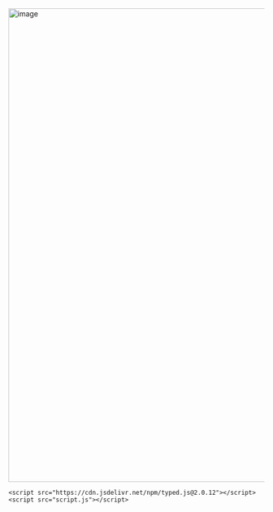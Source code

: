 <img width="1847" height="931" alt="image" src="https://github.com/user-attachments/assets/7f5a805d-8767-4fd6-ad74-f5be645f3025" />


    <script src="https://cdn.jsdelivr.net/npm/typed.js@2.0.12"></script>
    <script src="script.js"></script>
</body>
</html>
